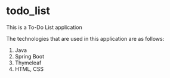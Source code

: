 # todo_list
This is a To-Do List application

The technologies that are used in this application are as follows:
1. Java
2. Spring Boot
3. Thymeleaf
4. HTML, CSS
